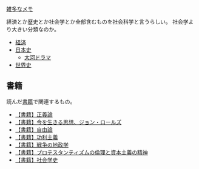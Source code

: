 [雑多なメモ](%E9%9B%91%E5%A4%9A%E3%81%AA%E3%83%A1%E3%83%A2)

経済とか歴史とか社会学とか全部含むものを社会科学と言うらしい。
社会学より大きい分類なのか。

- [経済](%E7%B5%8C%E6%B8%88)
- [日本史](%E6%97%A5%E6%9C%AC%E5%8F%B2)
  - [大河ドラマ](%E5%A4%A7%E6%B2%B3%E3%83%89%E3%83%A9%E3%83%9E)
- [世界史](%E4%B8%96%E7%95%8C%E5%8F%B2)

## 書籍

読んだ[書籍](%E6%9B%B8%E7%B1%8D)で関連するもの。

- [【書籍】正義論](%E3%80%90%E6%9B%B8%E7%B1%8D%E3%80%91%E6%AD%A3%E7%BE%A9%E8%AB%96)
- [【書籍】今を生きる思想、ジョン・ロールズ](%E3%80%90%E6%9B%B8%E7%B1%8D%E3%80%91%E4%BB%8A%E3%82%92%E7%94%9F%E3%81%8D%E3%82%8B%E6%80%9D%E6%83%B3%E3%80%81%E3%82%B8%E3%83%A7%E3%83%B3%E3%83%BB%E3%83%AD%E3%83%BC%E3%83%AB%E3%82%BA)
- [【書籍】自由論](%E3%80%90%E6%9B%B8%E7%B1%8D%E3%80%91%E8%87%AA%E7%94%B1%E8%AB%96)
- [【書籍】功利主義](%E3%80%90%E6%9B%B8%E7%B1%8D%E3%80%91%E5%8A%9F%E5%88%A9%E4%B8%BB%E7%BE%A9)
- [【書籍】戦争の地政学](%E3%80%90%E6%9B%B8%E7%B1%8D%E3%80%91%E6%88%A6%E4%BA%89%E3%81%AE%E5%9C%B0%E6%94%BF%E5%AD%A6)
- [【書籍】プロテスタンティズムの倫理と資本主義の精神](%E3%80%90%E6%9B%B8%E7%B1%8D%E3%80%91%E3%83%97%E3%83%AD%E3%83%86%E3%82%B9%E3%82%BF%E3%83%B3%E3%83%86%E3%82%A3%E3%82%BA%E3%83%A0%E3%81%AE%E5%80%AB%E7%90%86%E3%81%A8%E8%B3%87%E6%9C%AC%E4%B8%BB%E7%BE%A9%E3%81%AE%E7%B2%BE%E7%A5%9E)
- [【書籍】社会学史](%E3%80%90%E6%9B%B8%E7%B1%8D%E3%80%91%E7%A4%BE%E4%BC%9A%E5%AD%A6%E5%8F%B2)